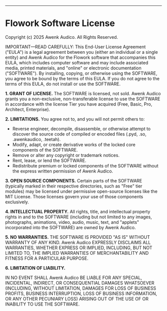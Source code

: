 ***

# Flowork Software License

Copyright (c) 2025 Awenk Audico. All Rights Reserved.

IMPORTANT—READ CAREFULLY: This End-User License Agreement ("EULA") is a legal agreement between you (either an individual or a single entity) and Awenk Audico for the Flowork software that accompanies this EULA, which includes computer software and may include associated media, printed materials, and "online" or electronic documentation ("SOFTWARE"). By installing, copying, or otherwise using the SOFTWARE, you agree to be bound by the terms of this EULA. If you do not agree to the terms of this EULA, do not install or use the SOFTWARE.

**1. GRANT OF LICENSE.**
The SOFTWARE is licensed, not sold. Awenk Audico grants you a non-exclusive, non-transferable license to use the SOFTWARE in accordance with the license Tier you have acquired (Free, Basic, Pro, Architect, Enterprise).

**2. LIMITATIONS.**
You agree not to, and you will not permit others to:
* Reverse engineer, decompile, disassemble, or otherwise attempt to discover the source code of compiled or encoded files (.pyd, .so, .awenkaudico, .teetah).
* Modify, adapt, or create derivative works of the locked core components of the SOFTWARE.
* Remove or alter any copyright or trademark notices.
* Rent, lease, or lend the SOFTWARE.
* Redistribute premium or locked components of the SOFTWARE without the express written permission of Awenk Audico.

**3. OPEN SOURCE COMPONENTS.**
Certain parts of the SOFTWARE (typically marked in their respective directories, such as "Free" tier modules) may be licensed under permissive open-source licenses like the MIT License. Those licenses govern your use of those components exclusively.

**4. INTELLECTUAL PROPERTY.**
All rights, title, and intellectual property rights in and to the SOFTWARE (including but not limited to any images, photographs, animations, video, audio, music, text, and "applets" incorporated into the SOFTWARE) are owned by Awenk Audico.

**5. NO WARRANTIES.**
THE SOFTWARE IS PROVIDED "AS IS" WITHOUT WARRANTY OF ANY KIND. Awenk Audico EXPRESSLY DISCLAIMS ALL WARRANTIES, WHETHER EXPRESS OR IMPLIED, INCLUDING, BUT NOT LIMITED TO, THE IMPLIED WARRANTIES OF MERCHANTABILITY AND FITNESS FOR A PARTICULAR PURPOSE.

**6. LIMITATION OF LIABILITY.**

IN NO EVENT SHALL Awenk Audico BE LIABLE FOR ANY SPECIAL, INCIDENTAL, INDIRECT, OR CONSEQUENTIAL DAMAGES WHATSOEVER (INCLUDING, WITHOUT LIMITATION, DAMAGES FOR LOSS OF BUSINESS PROFITS, BUSINESS INTERRUPTION, LOSS OF BUSINESS INFORMATION, OR ANY OTHER PECUNIARY LOSS) ARISING OUT OF THE USE OF OR INABILITY TO USE THE SOFTWARE.
